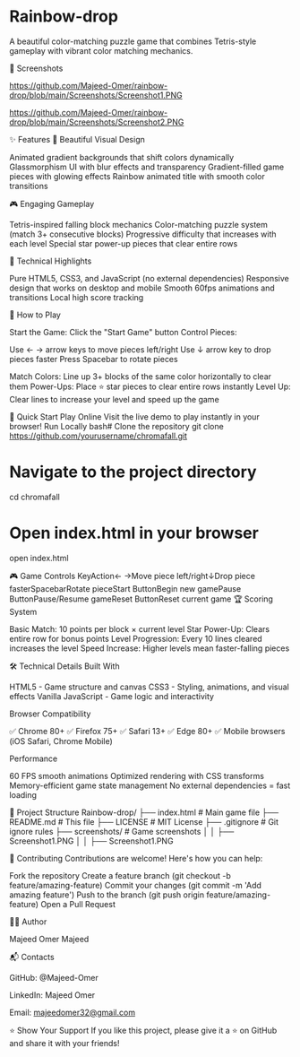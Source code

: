 # Rainbow-drop
A beautiful color-matching puzzle game that combines Tetris-style gameplay with vibrant color matching mechanics.

📸 Screenshots

https://github.com/Majeed-Omer/rainbow-drop/blob/main/Screenshots/Screenshot1.PNG

https://github.com/Majeed-Omer/rainbow-drop/blob/main/Screenshots/Screenshot2.PNG

✨ Features
🎨 Beautiful Visual Design

Animated gradient backgrounds that shift colors dynamically
Glassmorphism UI with blur effects and transparency
Gradient-filled game pieces with glowing effects
Rainbow animated title with smooth color transitions

🎮 Engaging Gameplay

Tetris-inspired falling block mechanics
Color-matching puzzle system (match 3+ consecutive blocks)
Progressive difficulty that increases with each level
Special star power-up pieces that clear entire rows

🔧 Technical Highlights

Pure HTML5, CSS3, and JavaScript (no external dependencies)
Responsive design that works on desktop and mobile
Smooth 60fps animations and transitions
Local high score tracking

🎯 How to Play

Start the Game: Click the "Start Game" button
Control Pieces:

Use ← → arrow keys to move pieces left/right
Use ↓ arrow key to drop pieces faster
Press Spacebar to rotate pieces


Match Colors: Line up 3+ blocks of the same color horizontally to clear them
Power-Ups: Place ⭐ star pieces to clear entire rows instantly
Level Up: Clear lines to increase your level and speed up the game

🚀 Quick Start
Play Online
Visit the live demo to play instantly in your browser!
Run Locally
bash# Clone the repository
git clone https://github.com/yourusername/chromafall.git

# Navigate to the project directory
cd chromafall

# Open index.html in your browser
open index.html

🎮 Game Controls
KeyAction← →Move piece left/right↓Drop piece fasterSpacebarRotate pieceStart ButtonBegin new gamePause ButtonPause/Resume gameReset ButtonReset current game
🏆 Scoring System

Basic Match: 10 points per block × current level
Star Power-Up: Clears entire row for bonus points
Level Progression: Every 10 lines cleared increases the level
Speed Increase: Higher levels mean faster-falling pieces

🛠️ Technical Details
Built With

HTML5 - Game structure and canvas
CSS3 - Styling, animations, and visual effects
Vanilla JavaScript - Game logic and interactivity

Browser Compatibility

✅ Chrome 80+
✅ Firefox 75+
✅ Safari 13+
✅ Edge 80+
✅ Mobile browsers (iOS Safari, Chrome Mobile)

Performance

60 FPS smooth animations
Optimized rendering with CSS transforms
Memory-efficient game state management
No external dependencies = fast loading

📁 Project Structure
Rainbow-drop/
├── index.html              # Main game file
├── README.md               # This file
├── LICENSE                 # MIT License
├── .gitignore             # Git ignore rules
├── screenshots/        # Game screenshots
│   │   ├── Screenshot1.PNG
│   │   ├── Screenshot1.PNG

🤝 Contributing
Contributions are welcome! Here's how you can help:

Fork the repository
Create a feature branch (git checkout -b feature/amazing-feature)
Commit your changes (git commit -m 'Add amazing feature')
Push to the branch (git push origin feature/amazing-feature)
Open a Pull Request

👨‍💻 Author

Majeed Omer Majeed


📬 Contacts

GitHub: @Majeed-Omer

LinkedIn: Majeed Omer

Email: majeedomer32@gmail.com

⭐ Show Your Support
If you like this project, please give it a ⭐ on GitHub and share it with your friends!

